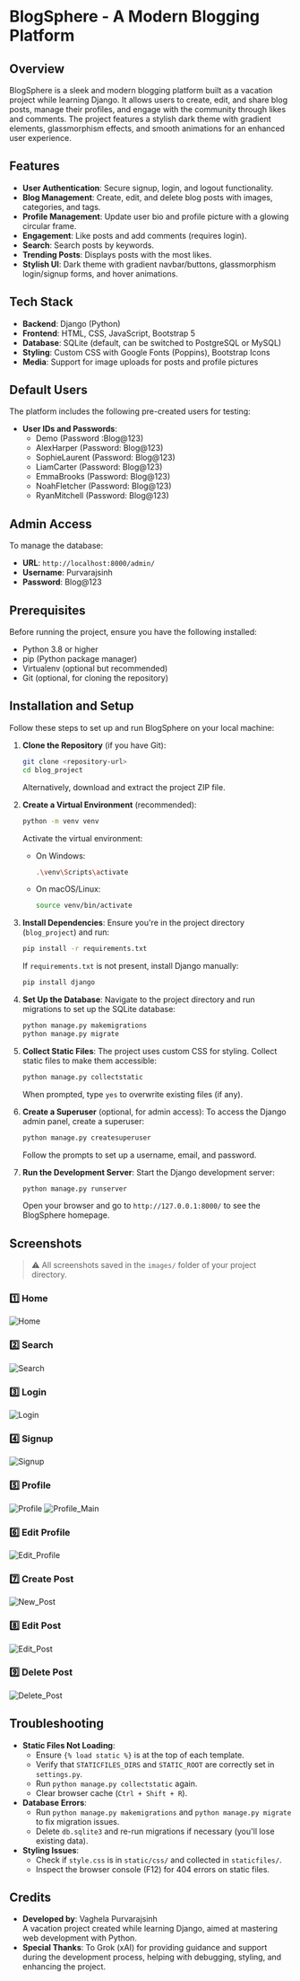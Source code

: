 # BlogSphere - A Modern Blogging Platform

## Overview
BlogSphere is a sleek and modern blogging platform built as a vacation project while learning Django. It allows users to create, edit, and share blog posts, manage their profiles, and engage with the community through likes and comments. The project features a stylish dark theme with gradient elements, glassmorphism effects, and smooth animations for an enhanced user experience.

## Features
- **User Authentication**: Secure signup, login, and logout functionality.
- **Blog Management**: Create, edit, and delete blog posts with images, categories, and tags.
- **Profile Management**: Update user bio and profile picture with a glowing circular frame.
- **Engagement**: Like posts and add comments (requires login).
- **Search**: Search posts by keywords.
- **Trending Posts**: Displays posts with the most likes.
- **Stylish UI**: Dark theme with gradient navbar/buttons, glassmorphism login/signup forms, and hover animations.

## Tech Stack
- **Backend**: Django (Python)
- **Frontend**: HTML, CSS, JavaScript, Bootstrap 5
- **Database**: SQLite (default, can be switched to PostgreSQL or MySQL)
- **Styling**: Custom CSS with Google Fonts (Poppins), Bootstrap Icons
- **Media**: Support for image uploads for posts and profile pictures


## Default Users
The platform includes the following pre-created users for testing:
- **User IDs and Passwords**:
  - Demo (Password :Blog@123) 
  - AlexHarper (Password: Blog@123)
  - SophieLaurent (Password: Blog@123)
  - LiamCarter (Password: Blog@123)
  - EmmaBrooks (Password: Blog@123)
  - NoahFletcher (Password: Blog@123)
  - RyanMitchell (Password: Blog@123)

## Admin Access
To manage the database:
- **URL**: `http://localhost:8000/admin/`
- **Username**: Purvarajsinh
- **Password**: Blog@123

## Prerequisites
Before running the project, ensure you have the following installed:
- Python 3.8 or higher
- pip (Python package manager)
- Virtualenv (optional but recommended)
- Git (optional, for cloning the repository)

## Installation and Setup
Follow these steps to set up and run BlogSphere on your local machine:

1. **Clone the Repository** (if you have Git):
   ```bash
   git clone <repository-url>
   cd blog_project
   ```
   Alternatively, download and extract the project ZIP file.

2. **Create a Virtual Environment** (recommended):
   ```bash
   python -m venv venv
   ```
   Activate the virtual environment:
   - On Windows:
     ```bash
     .\venv\Scripts\activate
     ```
   - On macOS/Linux:
     ```bash
     source venv/bin/activate
     ```

3. **Install Dependencies**:
   Ensure you're in the project directory (`blog_project`) and run:
   ```bash
   pip install -r requirements.txt
   ```
   If `requirements.txt` is not present, install Django manually:
   ```bash
   pip install django
   ```

4. **Set Up the Database**:
   Navigate to the project directory and run migrations to set up the SQLite database:
   ```bash
   python manage.py makemigrations
   python manage.py migrate
   ```

5. **Collect Static Files**:
   The project uses custom CSS for styling. Collect static files to make them accessible:
   ```bash
   python manage.py collectstatic
   ```
   When prompted, type `yes` to overwrite existing files (if any).

6. **Create a Superuser** (optional, for admin access):
   To access the Django admin panel, create a superuser:
   ```bash
   python manage.py createsuperuser
   ```
   Follow the prompts to set up a username, email, and password.

7. **Run the Development Server**:
   Start the Django development server:
   ```bash
   python manage.py runserver
   ```
   Open your browser and go to `http://127.0.0.1:8000/` to see the BlogSphere homepage.

## Screenshots
> ⚠️ All screenshots saved in the `images/` folder of your project directory.

### 1️⃣ Home
![Home](images/home.png)

### 2️⃣ Search
![Search](images/search.png)

### 3️⃣ Login
![Login](images/login.png)

### 4️⃣ Signup
![Signup](images/signup.png)  

### 5️⃣ Profile
![Profile](images/profile_2.png)
![Profile_Main](images/profile_main.png)

### 6️⃣ Edit Profile
![Edit_Profile](images/edit_profile.png)  

### 7️⃣ Create Post
![New_Post](images/new_post.png)

### 8️⃣ Edit Post 
![Edit_Post](images/edit_post.png)

### 9️⃣  Delete Post
![Delete_Post](images/delete_post.png)


## Troubleshooting
- **Static Files Not Loading**:
  - Ensure `{% load static %}` is at the top of each template.
  - Verify that `STATICFILES_DIRS` and `STATIC_ROOT` are correctly set in `settings.py`.
  - Run `python manage.py collectstatic` again.
  - Clear browser cache (`Ctrl + Shift + R`).
- **Database Errors**:
  - Run `python manage.py makemigrations` and `python manage.py migrate` to fix migration issues.
  - Delete `db.sqlite3` and re-run migrations if necessary (you'll lose existing data).
- **Styling Issues**:
  - Check if `style.css` is in `static/css/` and collected in `staticfiles/`.
  - Inspect the browser console (F12) for 404 errors on static files.

## Credits
- **Developed by**: Vaghela Purvarajsinh  
  A vacation project created while learning Django, aimed at mastering web development with Python.
- **Special Thanks**: To Grok (xAI) for providing guidance and support during the development process, helping with debugging, styling, and enhancing the project.
